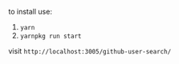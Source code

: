 to install use:

1. `yarn`
2. `yarnpkg run start`

visit `http://localhost:3005/github-user-search/`

